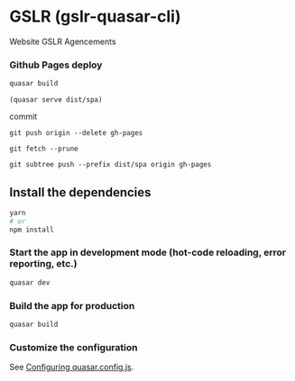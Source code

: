 # GSLR (gslr-quasar-cli)

Website GSLR Agencements

### Github Pages deploy

```bash
quasar build
```

`(quasar serve dist/spa)`

commit

`git push origin --delete gh-pages`

`git fetch --prune`

`git subtree push --prefix dist/spa origin gh-pages`

## Install the dependencies

```bash
yarn
# or
npm install
```

### Start the app in development mode (hot-code reloading, error reporting, etc.)

```bash
quasar dev
```

### Build the app for production

```bash
quasar build
```

### Customize the configuration

See [Configuring quasar.config.js](https://v2.quasar.dev/quasar-cli-vite/quasar-config-js).
